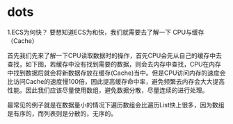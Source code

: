# dots
1.ECS为何快？
要想知道ECS为和快，我们就需要去了解一下 CPU与缓存（Cache）

首先我们先来了解一下CPU读取数据时的操作，首先CPU会先从自己的缓存中去查找，如下图，若缓存中没有找到需要的数据，则会去内存中查找，CPU在内存中找到数据后就会将新数据存放在缓存(Cache)当中。但是CPU访问内存的速度会比访问Cache的速度慢100倍，因此提高缓存命中率，避免频繁去内存会大大提高性能。因此我们应该尽量使用数组，避免数据分散，尽量连续的进行处理。

最常见的例子就是在数据量小的情况下遍历数组会比遍历List快上很多，因为数组是有序的，而列表则是分散的，无序的。